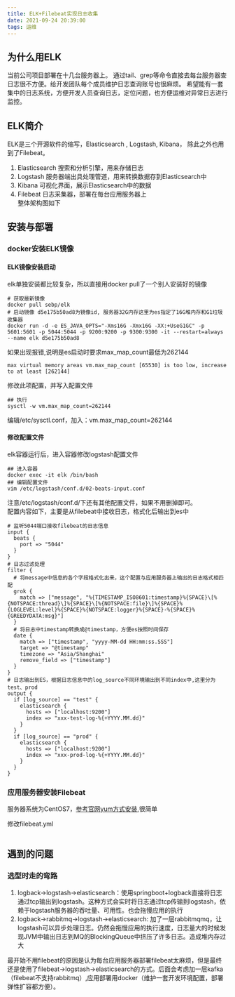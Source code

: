 ```yaml
---
title: ELK+Filebeat实现日志收集
date: 2021-09-24 20:39:00
tags: 运维
---
```

## 为什么用ELK
当前公司项目部署在十几台服务器上。 通过tail、grep等命令直接去每台服务器查日志很不方便。给开发团队每个成员维护日志查询账号也很麻烦。 希望能有一套集中的日志系统，方便开发人员查询日志，定位问题，也方便运维对异常日志进行监控。

## ELK简介
ELK是三个开源软件的缩写，Elasticsearch , Logstash, Kibana， 除此之外也用到了Filebeat。  
1. Elasticsearch 搜索和分析引擎，用来存储日志  
2. Logstash 服务器端出具处理管道，用来转换数据存到Elasticsearch中  
3. Kibana 可视化界面，展示Elasticsearch中的数据  
4. Filebeat 日志采集器，部署在每台应用服务器上  
整体架构图如下



## 安装与部署

### docker安装ELK镜像
#### ELK镜像安装启动
elk单独安装都比较复杂，所以直接用docker pull了一个别人安装好的镜像  
```shell
# 获取最新镜像
docker pull sebp/elk
# 启动镜像 d5e175b50ad8为镜像id, 服务器32G内存这里为es指定了16G堆内存和G1垃圾收集器
docker run -d -e ES_JAVA_OPTS="-Xms16G -Xmx16G -XX:+UseG1GC" -p 5601:5601 -p 5044:5044 -p 9200:9200 -p 9300:9300 -it --restart=always --name elk d5e175b50ad8
```
如果出现报错,说明是es启动时要求max_map_count最低为262144
```shell
max virtual memory areas vm.max_map_count [65530] is too low, increase to at least [262144]
```
修改此项配置，并写入配置文件
```shell
## 执行
sysctl -w vm.max_map_count=262144
```
编辑/etc/sysctl.conf，加入：vm.max_map_count=262144
#### 修改配置文件
elk容器运行后，进入容器修改logstash配置文件
```shell
## 进入容器
docker exec -it elk /bin/bash
## 编辑配置文件
vim /etc/logstash/conf.d/02-beats-input.conf 
```
注意/etc/logstash/conf.d/下还有其他配置文件，如果不用删掉即可。  
配置内容如下，主要是从filebeat中接收日志，格式化后输出到es中
```shell
# 监听5044端口接收filebeat的日志信息
input {  
  beats {
    port => "5044"
  }
}
# 日志过滤处理
filter {
  # 将message中信息的各个字段格式化出来，这个配置与应用服务器上输出的日志格式相匹配
  grok {
    match => ["message", "%{TIMESTAMP_ISO8601:timestamp}%{SPACE}\[%{NOTSPACE:thread}\]%{SPACE}\[%{NOTSPACE:file}\]%{SPACE}%{LOGLEVEL:level}%{SPACE}%{NOTSPACE:logger}%{SPACE}-%{SPACE}%{GREEDYDATA:msg}"]
  }
  # 将日志中timestamp转换成@timestamp，方便es按照时间保存
  date {
    match => ["timestamp", "yyyy-MM-dd HH:mm:ss.SSS"]
    target => "@timestamp"
    timezone => "Asia/Shanghai"
    remove_field => ["timestamp"]
  }
}
# 日志输出到ES，根据日志信息中的log_source不同环境输出到不同index中,这里分为test、prod
output {
  if [log_source] == "test" {
    elasticsearch {
      hosts => ["localhost:9200"]
      index => "xxx-test-log-%{+YYYY.MM.dd}"
    }
  }
  if [log_source] == "prod" {
    elasticsearch {
      hosts => ["localhost:9200"]
      index => "xxx-prod-log-%{+YYYY.MM.dd}"
    }
  }
}
```

### 应用服务器安装Filebeat

服务器系统为CentOS7，[参考官网yum方式安装](https://www.elastic.co/guide/en/beats/filebeat/current/setup-repositories.html),很简单  

修改filebeat.yml

```shell

```

## 遇到的问题

### 选型时走的弯路

1. logback->logstash->elasticsearch：使用springboot+logback直接将日志通过tcp输出到logstash。这种方式会实时将日志通过tcp传输到logstash，依赖于logstash服务器的吞吐量、可用性。也会拖慢应用的执行
2. logback->rabbitmq->logstash->elasticsearch: 加了一层rabbitmqmq，让logstash可以异步处理日志。仍然会拖慢应用的执行速度，日志量大的时候发现JVM中输出日志到MQ的BlockingQueue中挤压了许多日志。造成堆内存过大

最开始不用filebeat的原因是认为每台应用服务器部署filebeat太麻烦，但是最终还是使用了filebeat->logstash->elasticsearch的方式。后面会考虑加一层kafka（filebeat不支持rabbitmq）,应用部署用docker（维护一套开发环境配置，部署弹性扩容都方便）。